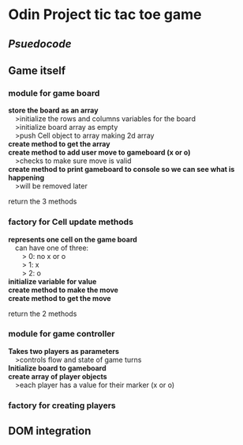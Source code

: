 # Odin Project tic tac toe game  
  
## *Psuedocode*  
## Game itself
### module for game board  
**store the board as an array**  
&emsp;>initialize the rows and columns variables for the board  
&emsp;>initialize board array as empty  
&emsp;>push Cell object to array making 2d array  
**create method to get the array**  
**create method to add user move to gameboard (x or o)**  
&emsp;>checks to make sure move is valid  
**create method to print gameboard to console so we can see what is happening**  
&emsp;>will be removed later  
  
return the 3 methods
  
### factory for Cell update methods  
**represents one cell on the game board**  
&emsp;can have one of three:  
&emsp;&emsp;> 0: no x or o  
&emsp;&emsp;> 1: x  
&emsp;&emsp;> 2: o  
**initialize variable for value**  
**create method to make the move**  
**create method to get the move**  
  
return the 2 methods

### module for game controller  
**Takes two players as parameters**  
&emsp;>controls flow and state of game turns  
**Initialize board to gameboard**  
**create array of player objects**  
&emsp;>each player has a value for their marker (x or o)

### factory for creating players  

  
## DOM integration